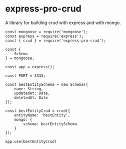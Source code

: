 # express-pro-crud
A library for building crud with express and with mongo.

```
const mongoose = require('mongoose');
const express = require('express');
const { crud } = require('express-pro-crud');

const {
    Schema
} = mongoose;

const app = express();

const PORT = 3333;

const bestEntitySchema = new Schema({
    name: String,
    updatedAt: Date,
    deletedAt: Date
});

const bestEntityCrud = crud({
    entityName: 'bestEntity',
    mongo: {
        schema: bestEntitySchema
    }
});

app.use(bestEntityCrud)


```




